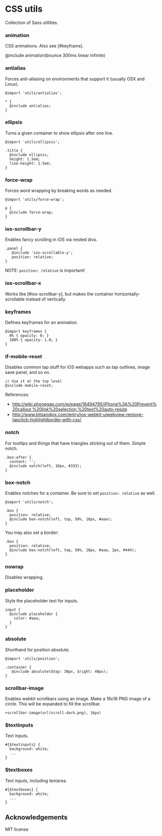 CSS utils
=========

Collection of Sass utilities.

### animation
CSS animations. Also see [#keyframe].

   @include animation(bounce 300ms linear infinite)

### antialias
Forces anti-aliasing on environments that support it (usually OSX and
Linux).

    @import 'utils/antialias';

    * {
      @include antialias;
    }

### ellipsis
Turns a given container to show ellipsis after one line.

    @import 'utils/ellipsis';

    .title {
      @include ellipsis;
      height: 1.5em;
      line-height: 1.5em;
    }

### force-wrap
Forces word wrapping by breaking words as needed.

    @import 'utils/force-wrap';

    p {
      @include force-wrap;
    }

### ios-scrollbar-y
Enables fancy scrolling in iOS via nested divs.

    .panel {
       @include 'ios-scrollable-y';
       position: relative;
    }

NOTE: `position: relative` is important!

### ios-scrollbar-x
Works like [#ios-scrollbar-y], but makes the container
horizontally-scrollable instead of vertically.

### keyframes
Defines keyframes for an animation.

    @import keyframes {
      0% { opacity: 0; }
      100% { opacity: 1.0; }
    }

### if-mobile-reset
Disables common tap stuff for iOS webapps such as tap outlines, image save
panel, and so on.

    // Use it at the top level
    @include mobile-reset;

References:
 - http://wiki.phonegap.com/w/page/16494795/iPhone%3A%20Prevent%20callout,%20link%20selection,%20text%20auto-resize
 - http://www.bitsandpix.com/entry/ios-webkit-uiwebview-remove-tapclick-highlightborder-with-css/

### notch
For tooltips and things that have triangles sticking out of them.
Simple notch.

    .box:after {
      content: '';
      @include notch(left, 10px, #333);
    }

### box-notch
Enables notches for a container. Be sure to set `position: relative` as
well.

    @import 'utils/notch';

    .box {
      position: relative;
      @include box-notch(left, top, 50%, 10px, #aaa);
    }

You may also set a border:

    .box {
      position: relative;
      @include box-notch(left, top, 50%, 10px, #aaa, 2px, #444);
    }

### nowrap
Disables wrapping.

### placeholder
Style the placeholder text for inputs.

    input {
      @include placeholder {
        color: #aaa;
      }
    }

### absolute
Shorthand for position absolute.

    @import 'utils/position';

    .container {
       @include absolute($top: 30px, $right: 40px);
    }

### scrollbar-image
Enables webkit scrollbars using an image.
Make a 16x16 PNG image of a circle. This will be expanded to fill the scrollbar.

    +scrollbar-image(url(scroll-dark.png), 16px)

### $textinputs
Text inputs.

    #{$textinputs} {
      background: white;
      ...
    }

### $textboxes
Text inputs, including textarea.

    #{$textboxes} {
      background: white;
      ...
    }

Acknowledgements
----------------

MIT license
